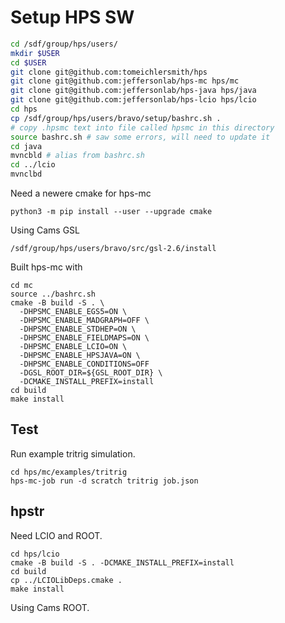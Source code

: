 
# Setup HPS SW
```bash
cd /sdf/group/hps/users/
mkdir $USER
cd $USER
git clone git@github.com:tomeichlersmith/hps
git clone git@github.com:jeffersonlab/hps-mc hps/mc
git clone git@github.com:jeffersonlab/hps-java hps/java
git clone git@github.com:jeffersonlab/hps-lcio hps/lcio
cd hps
cp /sdf/group/hps/users/bravo/setup/bashrc.sh .
# copy .hpsmc text into file called hpsmc in this directory
source bashrc.sh # saw some errors, will need to update it
cd java
mvncbld # alias from bashrc.sh
cd ../lcio
mvnclbd
```

Need a newere cmake for hps-mc
```
python3 -m pip install --user --upgrade cmake
```

Using Cams GSL
```
/sdf/group/hps/users/bravo/src/gsl-2.6/install
```

Built hps-mc with
```
cd mc
source ../bashrc.sh
cmake -B build -S . \
  -DHPSMC_ENABLE_EGS5=ON \
  -DHPSMC_ENABLE_MADGRAPH=OFF \
  -DHPSMC_ENABLE_STDHEP=ON \
  -DHPSMC_ENABLE_FIELDMAPS=ON \
  -DHPSMC_ENABLE_LCIO=ON \
  -DHPSMC_ENABLE_HPSJAVA=ON \
  -DHPSMC_ENABLE_CONDITIONS=OFF
  -DGSL_ROOT_DIR=${GSL_ROOT_DIR} \
  -DCMAKE_INSTALL_PREFIX=install
cd build
make install
```

## Test
Run example tritrig simulation.
```
cd hps/mc/examples/tritrig
hps-mc-job run -d scratch tritrig job.json
```

## hpstr
Need LCIO and ROOT.
```
cd hps/lcio
cmake -B build -S . -DCMAKE_INSTALL_PREFIX=install
cd build
cp ../LCIOLibDeps.cmake .
make install
```
Using Cams ROOT.
